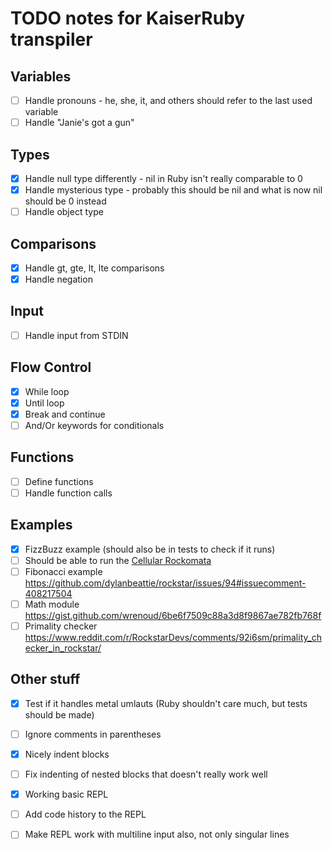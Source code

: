 # TODO notes for KaiserRuby transpiler

## Variables

- [ ] Handle pronouns - he, she, it, and others should refer to the last used variable
- [ ] Handle "Janie's got a gun"

## Types

- [x] Handle null type differently - nil in Ruby isn't really comparable to 0
- [x] Handle mysterious type - probably this should be nil and what is now nil should be 0 instead
- [ ] Handle object type

## Comparisons

- [x] Handle gt, gte, lt, lte comparisons
- [x] Handle negation

## Input

- [ ] Handle input from STDIN

## Flow Control

- [x] While loop
- [x] Until loop
- [x] Break and continue
- [ ] And/Or keywords for conditionals

## Functions

- [ ] Define functions
- [ ] Handle function calls

## Examples

- [x] FizzBuzz example (should also be in tests to check if it runs)
- [ ] Should be able to run the [Cellular Rockomata](https://github.com/Rifhutch/cellular-rocktomata)
- [ ] Fibonacci example https://github.com/dylanbeattie/rockstar/issues/94#issuecomment-408217504
- [ ] Math module https://gist.github.com/wrenoud/6be6f7509c88a3d8f9867ae782fb768f
- [ ] Primality checker https://www.reddit.com/r/RockstarDevs/comments/92i6sm/primality_checker_in_rockstar/

## Other stuff

- [x] Test if it handles metal umlauts (Ruby shouldn't care much, but tests should be made)
- [ ] Ignore comments in parentheses

- [x] Nicely indent blocks
- [ ] Fix indenting of nested blocks that doesn't really work well

- [x] Working basic REPL
- [ ] Add code history to the REPL
- [ ] Make REPL work with multiline input also, not only singular lines